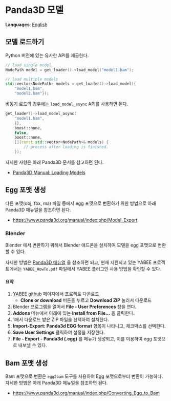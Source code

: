 # Panda3D 모델
**Languages**: [English](../../rendering/model.md)

## 모델 로드하기
Python 버전에 있는 유사한 API를 제공한다.

```cpp
// load single model
NodePath model = get_loader()->load_model("model1.bam");

// load multiple models
std::vector<NodePath> models = get_loader()->load_model({
    "model1.bam",
    "model2.bam"});
```

비동기 로드의 경우에는 `load_model_async` API를 사용하면 된다.
```cpp
get_loader()->load_model_async(
    "model1.bam",
    {},
    boost::none,
    false,
    boost::none,
    [](const std::vector<NodePath>& models) {
        // process after loading is finished.
    });
```

자세한 사항은 아래 Panda3D 문서를 참고하면 된다.
- [Panda3D Manual: Loading Models](https://www.panda3d.org/manual/index.php/Loading_Models)



## Egg 포맷 생성
다른 포맷(obj, fbx, ma) 파일 등에서 egg 포맷으로 변환하기 위한 방법으로 아래 Panda3D 매뉴얼을 참조하면 된다.
- https://www.panda3d.org/manual/index.php/Model_Export

### Blender
Blender 에서 변환하기 위해서 Blender 애드온을 설치하여 모델을 egg 포맷으로 변환할 수 있다.

자세한 방법은 [Panda3D 매뉴얼](https://www.panda3d.org/manual/index.php/Converting_from_Blender) 을 참조하면 되고,
현재 지원되고 있는 YABEE 프로젝트에서는 `YABEE_HowTo.pdf` 파일에서 YABEE 플러그인 사용 방법을 확인할 수 있다.

#### 요약
1. [YABEE github](https://github.com/09th/YABEE) 페이지에서 프로젝트 다운로드
   - **Clone or download** 버튼을 누르고 **Download ZIP** 눌러서 다운로드
2. Blender 프로그램을 열어서 **File - User Preferences** 창을 연다.
3. **Addons** 메뉴에서 아래에 있는 **Install from File...** 을 클릭한다.
4. 1에서 다운로드 받은 ZIP 파일을 선택하여 설치한다.
5. **Import-Export: Panda3d EGG format** 항목이 나타나고, 체크박스를 선택한다.
6. **Save User Settings** 클릭하여 설정을 저장한다.
7. **File - Export - Panda3d (.egg)** 를 메뉴가 생성되고, 이를 이용하여 egg 포맷으로 내보낼 수 있다.



## Bam 포맷 생성
Bam 포맷으로 변환은 `egg2bam` 도구를 사용하여 Egg 포맷으로부터 변환이 가능하다.
자세한 방법은 아래 Panda3D 매뉴얼을 참조하면 된다.
- https://www.panda3d.org/manual/index.php/Converting_Egg_to_Bam

